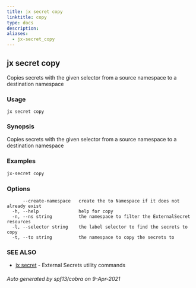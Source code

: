 ```yaml
---
title: jx secret copy
linktitle: copy
type: docs
description: 
aliases:
  - jx-secret_copy
---
```


## jx secret copy

Copies secrets with the given selector from a source namespace to a destination namespace

### Usage

```
jx secret copy
```

### Synopsis

Copies secrets with the given selector from a source namespace to a destination namespace

### Examples

  ```bash
  jx-secret copy

  ```
### Options

```
      --create-namespace   create the to Namespace if it does not already exist
  -h, --help               help for copy
  -n, --ns string          the namespace to filter the ExternalSecret resources
  -l, --selector string    the label selector to find the secrets to copy
  -t, --to string          the namespace to copy the secrets to
```

### SEE ALSO

* [jx secret](..)	 - External Secrets utility commands

###### Auto generated by spf13/cobra on 9-Apr-2021
